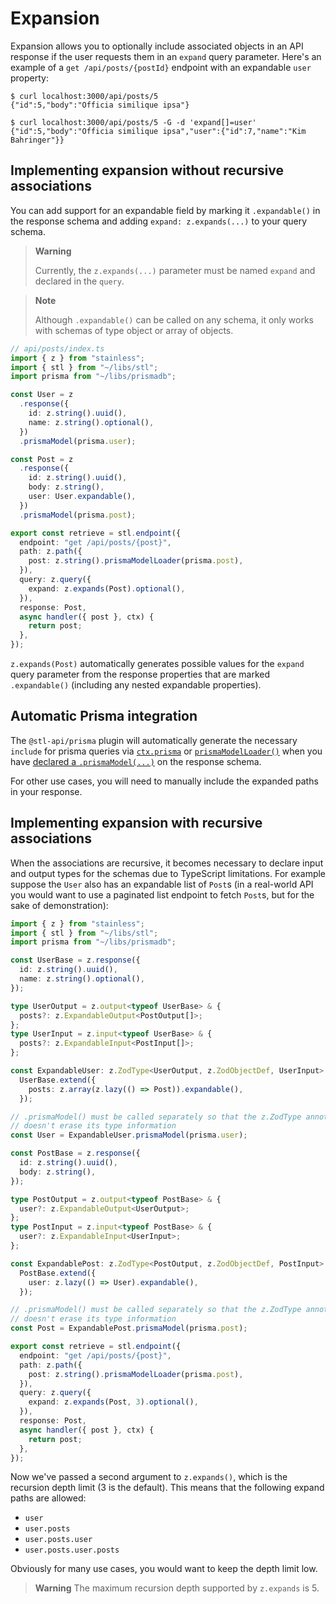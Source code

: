 # Expansion

Expansion allows you to optionally include associated objects in an API response if the
user requests them in an `expand` query parameter. Here's an example of a
`get /api/posts/{postId}` endpoint with an expandable `user` property:

```
$ curl localhost:3000/api/posts/5
{"id":5,"body":"Officia similique ipsa"}

$ curl localhost:3000/api/posts/5 -G -d 'expand[]=user'
{"id":5,"body":"Officia similique ipsa","user":{"id":7,"name":"Kim Bahringer"}}
```

## Implementing expansion without recursive associations

You can add support for an expandable field by marking it
`.expandable()` in the response schema and adding
`expand: z.expands(...)` to your query schema.

> **Warning**
>
> Currently, the `z.expands(...)` parameter must be named
> `expand` and declared in the `query`.

> **Note**
>
> Although `.expandable()` can be called on any schema, it only works
> with schemas of type object or array of objects.

```ts
// api/posts/index.ts
import { z } from "stainless";
import { stl } from "~/libs/stl";
import prisma from "~/libs/prismadb";

const User = z
  .response({
    id: z.string().uuid(),
    name: z.string().optional(),
  })
  .prismaModel(prisma.user);

const Post = z
  .response({
    id: z.string().uuid(),
    body: z.string(),
    user: User.expandable(),
  })
  .prismaModel(prisma.post);

export const retrieve = stl.endpoint({
  endpoint: "get /api/posts/{post}",
  path: z.path({
    post: z.string().prismaModelLoader(prisma.post),
  }),
  query: z.query({
    expand: z.expands(Post).optional(),
  }),
  response: Post,
  async handler({ post }, ctx) {
    return post;
  },
});
```

`z.expands(Post)` automatically generates possible values
for the `expand` query parameter from the response properties
that are marked `.expandable()` (including any nested expandable
properties).

## Automatic Prisma integration

The `@stl-api/prisma` plugin will automatically generate the necessary
`include` for prisma queries via [`ctx.prisma`](/packages/prisma/README.md#perform-crud-operations-on-response-prismamodel) or [`prismaModelLoader()`](/packages/prisma/README.md#use-prismamodelloader-on-a-parameter) when
you have [declared a `.prismaModel(...)`](/packages/prisma/README.md#declare-prismamodel-on-a-response-type) on the response schema.

For other use cases, you will need to manually include the expanded paths in
your response.

## Implementing expansion with recursive associations

When the associations are recursive, it becomes necessary to declare
input and output types for the schemas due to TypeScript limitations.
For example suppose the `User` also has an expandable list of `Post`s
(in a real-world API you would want to use a paginated list endpoint
to fetch `Post`s, but for the sake of demonstration):

```ts
import { z } from "stainless";
import { stl } from "~/libs/stl";
import prisma from "~/libs/prismadb";

const UserBase = z.response({
  id: z.string().uuid(),
  name: z.string().optional(),
});

type UserOutput = z.output<typeof UserBase> & {
  posts?: z.ExpandableOutput<PostOutput[]>;
};
type UserInput = z.input<typeof UserBase> & {
  posts?: z.ExpandableInput<PostInput[]>;
};

const ExpandableUser: z.ZodType<UserOutput, z.ZodObjectDef, UserInput> =
  UserBase.extend({
    posts: z.array(z.lazy(() => Post)).expandable(),
  });

// .prismaModel() must be called separately so that the z.ZodType annotation
// doesn't erase its type information
const User = ExpandableUser.prismaModel(prisma.user);

const PostBase = z.response({
  id: z.string().uuid(),
  body: z.string(),
});

type PostOutput = z.output<typeof PostBase> & {
  user?: z.ExpandableOutput<UserOutput>;
};
type PostInput = z.input<typeof PostBase> & {
  user?: z.ExpandableInput<UserInput>;
};

const ExpandablePost: z.ZodType<PostOutput, z.ZodObjectDef, PostInput> =
  PostBase.extend({
    user: z.lazy(() => User).expandable(),
  });

// .prismaModel() must be called separately so that the z.ZodType annotation
// doesn't erase its type information
const Post = ExpandablePost.prismaModel(prisma.post);

export const retrieve = stl.endpoint({
  endpoint: "get /api/posts/{post}",
  path: z.path({
    post: z.string().prismaModelLoader(prisma.post),
  }),
  query: z.query({
    expand: z.expands(Post, 3).optional(),
  }),
  response: Post,
  async handler({ post }, ctx) {
    return post;
  },
});
```

Now we've passed a second argument to `z.expands()`, which is the recursion depth limit (3 is the default).
This means that the following expand paths are allowed:

- `user`
- `user.posts`
- `user.posts.user`
- `user.posts.user.posts`

Obviously for many use cases, you would want to keep the depth limit low.

> **Warning**
> The maximum recursion depth supported by `z.expands` is 5.
